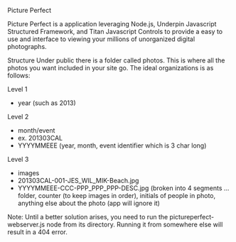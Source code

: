 Picture Perfect

Picture Perfect is a application leveraging Node.js, Underpin Javascript Structured Framework, and Titan Javascript Controls to provide a easy to use and interface to viewing your millions of unorganized digital photographs. 

Structure
Under public there is a folder called photos.  This is where all the photos you want included in your site go.  The ideal organizations is as follows:

Level 1
- year (such as 2013)

Level 2
- month/event
- ex. 201303CAL
- YYYYMMEEE (year, month, event identifier which is 3 char long)

Level 3
- images
- 201303CAL-001-JES_WIL_MIK-Beach.jpg
- YYYYMMEEE-CCC-PPP_PPP_PPP-DESC.jpg (broken into 4 segments ... folder, counter (to keep images in order), initials of people in photo, anything else about the photo (app will ignore it)

Note:
Until a better solution arises, you need to run the pictureperfect-webserver.js node from its directory.  Running it from somewhere else will result in a 404 error.
